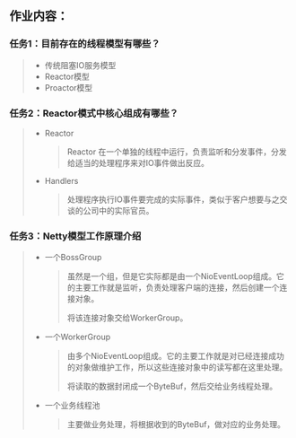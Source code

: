 ## 作业内容：

### 任务1：目前存在的线程模型有哪些？

> - 传统阻塞IO服务模型
> - Reactor模型
> - Proactor模型

### 任务2：Reactor模式中核心组成有哪些？

> - Reactor
>
>   > Reactor 在一个单独的线程中运行，负责监听和分发事件，分发给适当的处理程序来对IO事件做出反应。
>
> - Handlers
>
>   > 处理程序执行IO事件要完成的实际事件，类似于客户想要与之交谈的公司中的实际官员。

### 任务3：Netty模型工作原理介绍

> - 一个BossGroup
>
>   > 虽然是一个组，但是它实际都是由一个NioEventLoop组成。它的主要工作就是监听，负责处理客户端的连接，然后创建一个连接对象。
>   >
>   > 将该连接对象交给WorkerGroup。
>
> - 一个WorkerGroup
>
>   > 由多个NioEventLoop组成。它的主要工作就是对已经连接成功的对象做维护工作，所以这些连接对象中的读写都在这里处理。
>   >
>   > 将读取的数据封闭成一个ByteBuf，然后交给业务线程处理。
>
> - 一个业务线程池
>
>   > 主要做业务处理，将根据收到的ByteBuf，做对应的业务处理。

